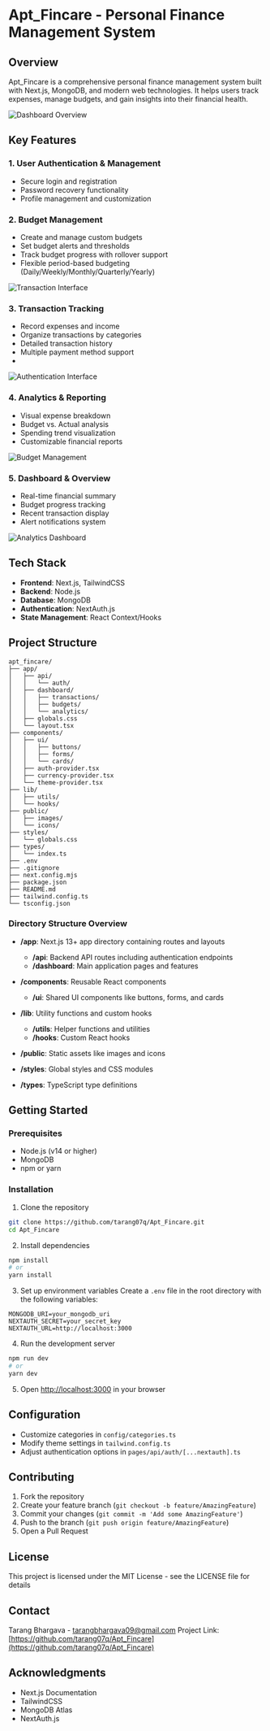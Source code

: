 # Apt_Fincare - Personal Finance Management System

## Overview
Apt_Fincare is a comprehensive personal finance management system built with Next.js, MongoDB, and modern web technologies. It helps users track expenses, manage budgets, and gain insights into their financial health.

![Dashboard Overview](https://github.com/user-attachments/assets/f8dcaa10-8ab2-4e5d-8b12-d98c0ea63d15)

## Key Features

### 1. User Authentication & Management
- Secure login and registration
- Password recovery functionality
- Profile management and customization



### 2. Budget Management
- Create and manage custom budgets
- Set budget alerts and thresholds
- Track budget progress with rollover support
- Flexible period-based budgeting (Daily/Weekly/Monthly/Quarterly/Yearly)

![Transaction Interface](https://github.com/user-attachments/assets/bfd30132-9500-480f-bc91-9230c1698c76)


### 3. Transaction Tracking
- Record expenses and income
- Organize transactions by categories
- Detailed transaction history
- Multiple payment method support
- 
![Authentication Interface](https://github.com/user-attachments/assets/cb479214-7fb6-4fb4-801e-a1d2a19f8dce)


### 4. Analytics & Reporting
- Visual expense breakdown
- Budget vs. Actual analysis
- Spending trend visualization
- Customizable financial reports

![Budget Management](https://github.com/user-attachments/assets/294bcfc4-84f7-4ec7-adfd-0057249dbf91)


### 5. Dashboard & Overview
- Real-time financial summary
- Budget progress tracking
- Recent transaction display
- Alert notifications system

![Analytics Dashboard](https://github.com/user-attachments/assets/69ad3abc-ebf0-4cf6-8238-5c61d77f37a7)

## Tech Stack
- **Frontend**: Next.js, TailwindCSS
- **Backend**: Node.js
- **Database**: MongoDB
- **Authentication**: NextAuth.js
- **State Management**: React Context/Hooks

## Project Structure
```
apt_fincare/
├── app/
│   ├── api/
│   │   └── auth/
│   ├── dashboard/
│   │   ├── transactions/
│   │   ├── budgets/
│   │   └── analytics/
│   ├── globals.css
│   └── layout.tsx
├── components/
│   ├── ui/
│   │   ├── buttons/
│   │   ├── forms/
│   │   └── cards/
│   ├── auth-provider.tsx
│   ├── currency-provider.tsx
│   └── theme-provider.tsx
├── lib/
│   ├── utils/
│   └── hooks/
├── public/
│   ├── images/
│   └── icons/
├── styles/
│   └── globals.css
├── types/
│   └── index.ts
├── .env
├── .gitignore
├── next.config.mjs
├── package.json
├── README.md
├── tailwind.config.ts
└── tsconfig.json
```

### Directory Structure Overview

- **/app**: Next.js 13+ app directory containing routes and layouts
  - **/api**: Backend API routes including authentication endpoints
  - **/dashboard**: Main application pages and features
  
- **/components**: Reusable React components
  - **/ui**: Shared UI components like buttons, forms, and cards
  
- **/lib**: Utility functions and custom hooks
  - **/utils**: Helper functions and utilities
  - **/hooks**: Custom React hooks
  
- **/public**: Static assets like images and icons
  
- **/styles**: Global styles and CSS modules
  
- **/types**: TypeScript type definitions

## Getting Started

### Prerequisites
- Node.js (v14 or higher)
- MongoDB
- npm or yarn

### Installation

1. Clone the repository
```bash
git clone https://github.com/tarang07q/Apt_Fincare.git
cd Apt_Fincare
```

2. Install dependencies
```bash
npm install
# or
yarn install
```

3. Set up environment variables
Create a `.env` file in the root directory with the following variables:
```env
MONGODB_URI=your_mongodb_uri
NEXTAUTH_SECRET=your_secret_key
NEXTAUTH_URL=http://localhost:3000
```

4. Run the development server
```bash
npm run dev
# or
yarn dev
```

5. Open [http://localhost:3000](http://localhost:3000) in your browser

## Configuration
- Customize categories in `config/categories.ts`
- Modify theme settings in `tailwind.config.ts`
- Adjust authentication options in `pages/api/auth/[...nextauth].ts`

## Contributing
1. Fork the repository
2. Create your feature branch (`git checkout -b feature/AmazingFeature`)
3. Commit your changes (`git commit -m 'Add some AmazingFeature'`)
4. Push to the branch (`git push origin feature/AmazingFeature`)
5. Open a Pull Request

## License
This project is licensed under the MIT License - see the LICENSE file for details

## Contact
Tarang Bhargava - [tarangbhargava09@gmail.com](mailto:tarangbhargava09@gmail.com)
Project Link: [https://github.com/tarang07q/Apt_Fincare](https://github.com/tarang07q/Apt_Fincare)

## Acknowledgments
- Next.js Documentation
- TailwindCSS
- MongoDB Atlas
- NextAuth.js
